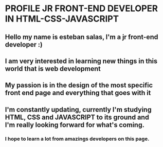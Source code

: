 # PROFILE JR FRONT-END DEVELOPER IN HTML-CSS-JAVASCRIPT

## Hello my name is esteban salas, I'm a jr front-end developer :)
## I am very interested in learning new things in this world that is web development
## My passion is in the design of the most specific front end page and everything that goes with it
## I'm constantly updating, currently I'm studying HTML, CSS and JAVASCRIPT to its ground and I'm really looking forward for what's coming.

### I hope to learn a lot from amazings developers on this page.
